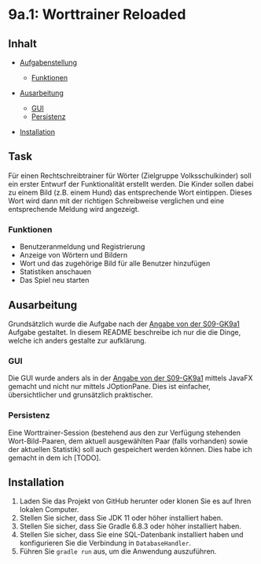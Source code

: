 # 9a.1: Worttrainer Reloaded
## Inhalt
- [Aufgabenstellung](#task)

  - [Funktionen](#funktionen)

- [Ausarbeitung](#ausarbeitung)

  - [GUI](#gui)
  - [Persistenz](#persistenz)

- [Installation](#installation)

## Task
Für einen Rechtschreibtrainer für Wörter (Zielgruppe Volksschulkinder)  soll ein erster Entwurf der Funktionalität erstellt werden. Die Kinder  sollen dabei zu einem Bild (z.B. einem Hund) das entsprechende Wort  eintippen. Dieses Wort wird dann mit der richtigen Schreibweise  verglichen und eine entsprechende Meldung wird angezeigt.

### Funktionen

- Benutzeranmeldung und Registrierung
- Anzeige von Wörtern und Bildern
- Wort und das zugehörige Bild für alle Benutzer hinzufügen
- Statistiken anschauen
- Das Spiel neu starten

## Ausarbeitung 

Grundsätzlich wurde die Aufgabe nach der [Angabe von der S09-GK9a1](https://elearning.tgm.ac.at/mod/assign/view.php?id=77461) Aufgabe gestaltet. In diesem README beschreibe ich nur die die Dinge, welche ich anders gestalte zur aufklärung.

### GUI

Die GUI wurde anders als in der [Angabe von der S09-GK9a1](https://elearning.tgm.ac.at/mod/assign/view.php?id=77461) mittels JavaFX gemacht und nicht nur mittels JOptionPane. Dies ist einfacher, übersichtlicher und grunsätzlich praktischer.

### Persistenz 

Eine Worttrainer-Session (bestehend aus den zur Verfügung stehenden  Wort-Bild-Paaren, dem aktuell ausgewählten Paar (falls vorhanden) sowie  der aktuellen Statistik) soll auch gespeichert werden können. Dies habe ich gemacht in dem ich [TODO].

## Installation

1. Laden Sie das Projekt von GitHub herunter oder klonen Sie es auf Ihren lokalen Computer.
2. Stellen Sie sicher, dass Sie JDK 11 oder höher installiert haben.
3. Stellen Sie sicher, dass Sie Gradle 6.8.3 oder höher installiert haben.
4. Stellen Sie sicher, dass Sie eine SQL-Datenbank installiert haben und konfigurieren Sie die Verbindung in `DatabaseHandler`.
5. Führen Sie `gradle run` aus, um die Anwendung auszuführen.
